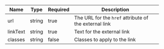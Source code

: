 | Name     | Type   | Required | Description                                           |
| -------- | ------ | -------- | ----------------------------------------------------- |
| url      | string | true     | The URL for the `href` attribute of the external link |
| linkText | string | true     | Text for the external link                            |
| classes  | string | false    | Classes to apply to the link                          |
